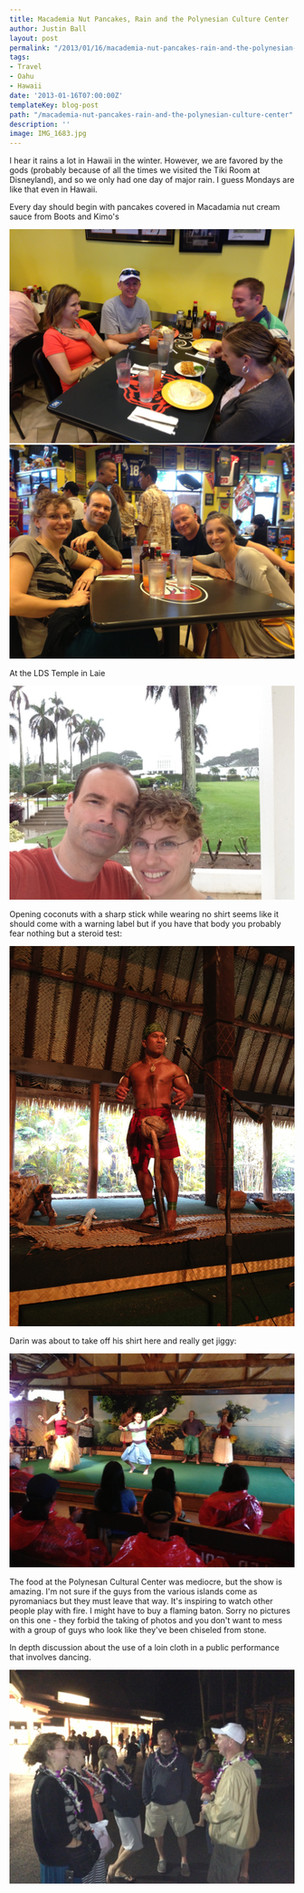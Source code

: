 ```yaml
---
title: Macademia Nut Pancakes, Rain and the Polynesian Culture Center
author: Justin Ball
layout: post
permalink: "/2013/01/16/macademia-nut-pancakes-rain-and-the-polynesian-culture-center/"
tags:
- Travel
- Oahu
- Hawaii
date: '2013-01-16T07:00:00Z'
templateKey: blog-post
path: "/macademia-nut-pancakes-rain-and-the-polynesian-culture-center"
description: ''
image: IMG_1683.jpg
---
```


I hear it rains a lot in Hawaii in the winter. However, we are favored by the gods (probably because of all the times we visited the Tiki Room at Disneyland), and so we only had one day of major rain. I guess Mondays are like that even in Hawaii.

Every day should begin with pancakes covered in Macadamia nut cream sauce from Boots and Kimo's


 <img class="scale-image" src="IMG_1683.jpg" />
 <img class="scale-image" src="IMG_1684.jpg" />

At the LDS Temple in Laie


 <img class="scale-image" src="IMG_1694.jpg" />

Opening coconuts with a sharp stick while wearing no shirt seems like it should come with a warning label but if you have that body you probably fear nothing but a steroid test:


 <img class="scale-image" src="IMG_1701.jpg" />

Darin was about to take off his shirt here and really get jiggy:


 <img class="scale-image" src="IMG_1708.jpg" />

The food at the Polynesan Cultural Center was mediocre, but the show is amazing. I'm not sure if the guys from the various islands come as pyromaniacs but they must leave that way. It's inspiring to watch other people play with fire. I might have to buy a flaming baton. Sorry no pictures on this one - they forbid the taking of photos and you don't want to mess with a group of guys who look like they've been chiseled from stone.

In depth discussion about the use of a loin cloth in a public performance that involves dancing.


 <img class="scale-image" src="IMG_1713.jpg" />
